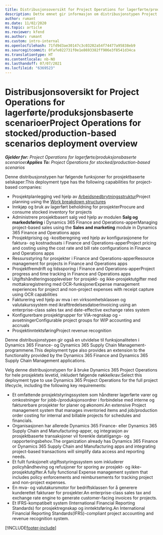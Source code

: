```yaml
---
title: Distribusjonsoversikt for Project Operations for lagerførte/produksjonsbaserte scenarioer
description: Dette emnet gir informasjon om distribusjonstypen Project Operations for lagerførte/produksjonsbaserte scenarioer.
author: rumant
ms.date: 11/02/2020
ms.topic: article
ms.reviewer: kfend
ms.author: rumant
ms.custom: intro-internal
ms.openlocfilehash: 71fd9d3ae30147c3c03202a54f74477a95838eb9
ms.sourcegitcommit: 0fafe022731f0e1e8693382ff906e3f8541d34ca
ms.translationtype: HT
ms.contentlocale: nb-NO
ms.lasthandoff: 07/07/2021
ms.locfileid: "6369523"
---
```

# <a name="project-operations-for-stockedproduction-based-scenarios-deployment-overview"></a><span data-ttu-id="14810-103">Distribusjonsoversikt for Project Operations for lagerførte/produksjonsbaserte scenarioer</span><span class="sxs-lookup"><span data-stu-id="14810-103">Project Operations for stocked/production-based scenarios deployment overview</span></span>

<span data-ttu-id="14810-104">_**Gjelder for:** Project Operations for lagerførte/produksjonsbaserte scenarioer_</span><span class="sxs-lookup"><span data-stu-id="14810-104">_**Applies To:** Project Operations for stocked/production-based scenarios_</span></span>


<span data-ttu-id="14810-105">Denne distribusjonstypen har følgende funksjoner for prosjektbaserte selskaper:</span><span class="sxs-lookup"><span data-stu-id="14810-105">This deployment type has the following capabilities for project-based companies:</span></span>

- <span data-ttu-id="14810-106">Prosjektplanlegging ved hjelp av [Arbeidsnedbrytningsstruktur](work-breakdown-structures.md)</span><span class="sxs-lookup"><span data-stu-id="14810-106">Project planning using the [Work breakdown structures](work-breakdown-structures.md)</span></span>
- <span data-ttu-id="14810-107">Innkjøp og bruk av lagerført beholdning for prosjekter</span><span class="sxs-lookup"><span data-stu-id="14810-107">Procure and consume stocked inventory for projects</span></span>
- <span data-ttu-id="14810-108">Administrere prosjektbasert salg ved hjelp av modulen **Salg og markedsføring** i Dynamics 365 Finance and Operations-apper</span><span class="sxs-lookup"><span data-stu-id="14810-108">Managing project-based sales using the **Sales and marketing** module in Dynamics 365 Finance and Operations apps</span></span>
- <span data-ttu-id="14810-109">Prosjektprising og -kostberegning ved hjelp av konfigurasjonene for faktura- og kostnadssats i Finance and Operations-apper</span><span class="sxs-lookup"><span data-stu-id="14810-109">Project pricing and costing using the cost rate and bill rate configurations in Finance and Operations apps</span></span>
- <span data-ttu-id="14810-110">Ressursstyring for prosjekter i Finance and Operations-apper</span><span class="sxs-lookup"><span data-stu-id="14810-110">Resource management for projects in Finance and Operations apps</span></span>
- <span data-ttu-id="14810-111">Prosjektfremdrift og tidssporing i Finance and Operations-apper</span><span class="sxs-lookup"><span data-stu-id="14810-111">Project progress and time tracking in Finance and Operations apps</span></span>
- <span data-ttu-id="14810-112">Utgiftshåndteringsopplevelser for prosjekt- og ikke-prosjektutgifter med mottaksregistrering med OCR-funksjoner</span><span class="sxs-lookup"><span data-stu-id="14810-112">Expense management experiences for project and non-project expenses with receipt capture using OCR capabilities</span></span>
- <span data-ttu-id="14810-113">Fakturering ved hjelp av mva i en virksomhetsklassen og valutakurssystem med ikrafttredelsesdatoer</span><span class="sxs-lookup"><span data-stu-id="14810-113">Invoicing using an enterprise-class sales tax and date-effective exchange rates system</span></span>
- <span data-ttu-id="14810-114">Konfigurerbare prosjektgrupper for VIA-regnskap og -avsetninger</span><span class="sxs-lookup"><span data-stu-id="14810-114">Configurable project groups for WIP accounting and accruals</span></span>
- <span data-ttu-id="14810-115">Prosjektinntektsføring</span><span class="sxs-lookup"><span data-stu-id="14810-115">Project revenue recognition</span></span>

<span data-ttu-id="14810-116">Denne distribusjonstypen gir også en utvidelse til funksjonaliteten i Dynamics 365 Finance- og Dynamics 365 Supply Chain Management-programmene.</span><span class="sxs-lookup"><span data-stu-id="14810-116">This deployment type also provides an extension to the functionality provided by the Dynamics 365 Finance and Dynamics 365 Supply Chain Management applications.</span></span>

<span data-ttu-id="14810-117">Velg denne distribusjonstypen for å bruke Dynamics 365 Project Operations for hele prosjektets levetid, inkludert følgende nøkkelkrav:</span><span class="sxs-lookup"><span data-stu-id="14810-117">Select this deployment type to use Dynamics 365 Project Operations for the full project lifecycle, including the following key requirements:</span></span>

- <span data-ttu-id="14810-118">Et omfattende prosjektstyringssystem som håndterer lagerførte varer og omkostninger for jobb-/produksjonsordrer i forbindelse med interne og fakturerbare prosjekter for planer og økonomi.</span><span class="sxs-lookup"><span data-stu-id="14810-118">An extensive Project management system that manages inventoried items and job/production order costing for internal and billable projects for schedules and financials.</span></span>
- <span data-ttu-id="14810-119">Organisasjonen har allerede Dynamics 365 Finance- eller Dynamics 365 Supply Chain and Manufacturing-apper, og integrasjon av prosjektbaserte transaksjoner vil forenkle datatilgangs- og rapporteringsbehov.</span><span class="sxs-lookup"><span data-stu-id="14810-119">The organization already has Dynamics 365 Finance or Dynamics 365 Supply Chain and Manufacturing apps and integrating project-based transactions will simplify data access and reporting needs.</span></span>
- <span data-ttu-id="14810-120">Et fullt funksjonelt utgiftsstyringssystem som inkluderer policyhåndheving og refusjoner for sporing av prosjekt- og ikke-prosjektutgifter.</span><span class="sxs-lookup"><span data-stu-id="14810-120">A fully functional Expense management system that includes policy enforcements and reimbursements for tracking project and non-project expenses.</span></span>
- <span data-ttu-id="14810-121">En mva- og valutakursmotor for bedriftsklassen for å generere kunderettet fakturaer for prosjekter.</span><span class="sxs-lookup"><span data-stu-id="14810-121">An enterprise-class sales tax and exchange rate engine to generate customer-facing invoices for projects.</span></span>
- <span data-ttu-id="14810-122">Et IFRS-kompatibelt system (International Financial Reporting Standards) for prosjektregnskap og inntektsføring.</span><span class="sxs-lookup"><span data-stu-id="14810-122">An International Financial Reporting Standards(IFRS)-compliant project accounting and revenue recognition system.</span></span>



[!INCLUDE[footer-include](../includes/footer-banner.md)]